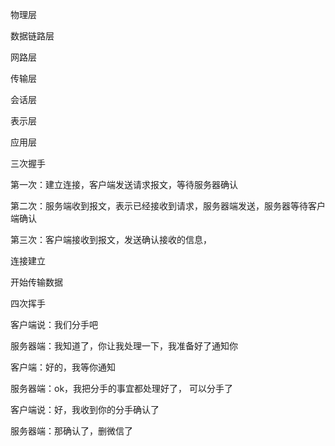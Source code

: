 物理层

数据链路层

网路层

传输层

会话层

表示层

应用层

三次握手

第一次：建立连接，客户端发送请求报文，等待服务器确认

第二次：服务端收到报文，表示已经接收到请求，服务器端发送，服务器等待客户端确认

第三次：客户端接收到报文，发送确认接收的信息，

连接建立

开始传输数据

四次挥手

客户端说：我们分手吧

服务器端：我知道了，你让我处理一下，我准备好了通知你

客户端：好的，我等你通知

服务器端：ok，我把分手的事宜都处理好了， 可以分手了

客户端说：好，我收到你的分手确认了

服务器端：那确认了，删微信了

